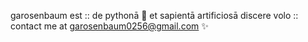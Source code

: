 garosenbaum est 
:: de pythonā 🐍 et sapientā artificiosā discere volo
:: contact me at garosenbaum0256@gmail.com ✨
